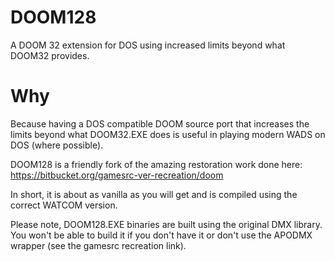 # DOOM128
A DOOM 32 extension for DOS using increased limits beyond what DOOM32 provides.

# Why
Because having a DOS compatible DOOM source port that increases the limits beyond what DOOM32.EXE does is useful in playing modern WADS on DOS (where possible).

DOOM128 is a friendly fork of the amazing restoration work done here:
https://bitbucket.org/gamesrc-ver-recreation/doom

In short, it is about as vanilla as you will get and is compiled using the correct WATCOM version.

Please note, DOOM128.EXE binaries are built using the original DMX library.  You won't be able to build it if you don't have it or don't use the APODMX wrapper (see the gamesrc recreation link).
